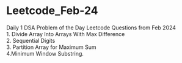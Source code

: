 # Leetcode_Feb-24
Daily 1 DSA Problem of the Day Leetcode Questions from Feb 2024
<br> 1. Divide Array Into Arrays With Max Difference <br> 2. Sequential Digits <br> 3. Partition Array for Maximum Sum <br> 4.Minimum Window Substring.
